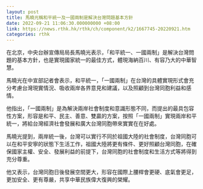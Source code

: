 ```yaml
---
layout: post
title: 馬曉光稱和平統一及一國兩制是解決台灣問題基本方針
date: 2022-09-21 11:06:30.000000000 +08:00
link: https://news.rthk.hk/rthk/ch/component/k2/1667745-20220921.htm
categories: rthk
---
```


在北京，中央台辦宣傳局局長馬曉光表示，「和平統一、一國兩制」是解決台灣問題的基本方針，也是實現國家統一的最佳方式，體現海納百川、有容乃大的中華智慧。

馬曉光在中宣部記者會表示，和平統一，「一國兩制」在台灣的具體實現形式會充分考慮台灣現實情況、吸收兩岸各界意見和建議，以及照顧到台灣同胞利益和感情。

他指出，「一國兩制」是為解決兩岸社會制度和意識形態不同，而提出的最具包容性方案，形容是和平、民主、善意、雙贏的方案，按照「一國兩制」實現兩岸和平統一，將給台灣經濟社會發展和廣大台灣同胞帶來實實在在好處。

馬曉光提到，兩岸統一後，台灣可以實行不同於祖國大陸的社會制度，台灣同胞可以在和平安寧的狀態下生活工作，祖國大陸將更有條件、更好照顧台灣同胞，在確保國家主權、安全、發展利益的前提下，台灣同胞的社會制度和生活方式等將得到充分尊重。

他又表示，台灣同胞日後發展空間更大，形容在國際上腰桿會更硬、底氣會更足，更加安全、更有尊嚴，共享中華民族偉大復興的榮耀。
